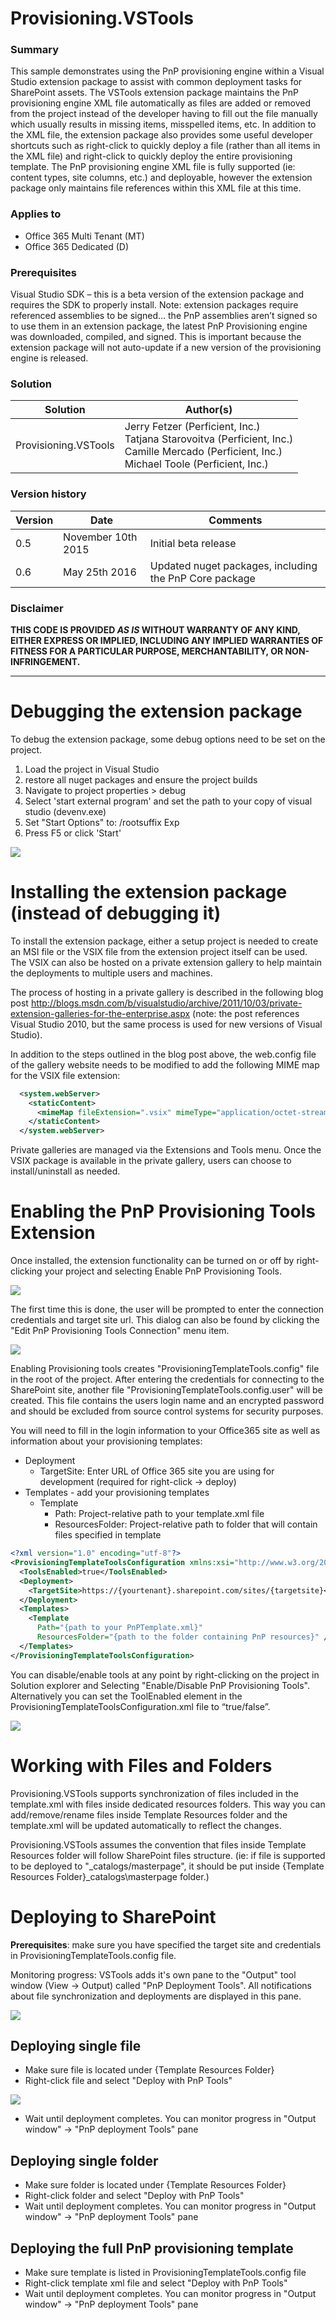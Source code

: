 # Provisioning.VSTools #

### Summary ###
This sample demonstrates using the PnP provisioning engine within a Visual Studio extension package to assist with common deployment tasks for SharePoint assets.  The VSTools extension package maintains the PnP provisioning engine XML file automatically as files are added or removed from the project instead of the developer having to fill out the file manually which usually results in missing items, misspelled items, etc.  In addition to the XML file, the extension package also provides some useful developer shortcuts such as right-click to quickly deploy a file (rather than all items in the XML file) and right-click to quickly deploy the entire provisioning template.  The PnP provisioning engine XML file is fully supported (ie: content types, site columns, etc.) and deployable, however the extension package only maintains file references within this XML file at this time.

### Applies to ###
-  Office 365 Multi Tenant (MT)
-  Office 365 Dedicated (D)

### Prerequisites ###
Visual Studio SDK – this is a beta version of the extension package and requires the SDK to properly install.
Note: extension packages require referenced assemblies to be signed… the PnP assemblies aren’t signed so to use them in an extension package, the latest PnP Provisioning engine was downloaded, compiled, and signed.  This is important because the extension package will not auto-update if a new version of the provisioning engine is released.

### Solution ###
Solution | Author(s)
---------|----------
Provisioning.VSTools | Jerry Fetzer (Perficient, Inc.) <br>Tatjana Starovoitva (Perficient, Inc.)<br>Camille Mercado (Perficient, Inc.)<br>Michael Toole (Perficient, Inc.)


### Version history ###
Version  | Date | Comments
---------| -----| --------
0.5  | November 10th 2015| Initial beta release
0.6  | May 25th 2016| Updated nuget packages, including the PnP Core package

### Disclaimer ###
**THIS CODE IS PROVIDED *AS IS* WITHOUT WARRANTY OF ANY KIND, EITHER EXPRESS OR IMPLIED, INCLUDING ANY IMPLIED WARRANTIES OF FITNESS FOR A PARTICULAR PURPOSE, MERCHANTABILITY, OR NON-INFRINGEMENT.**


----------
# Debugging the extension package #
To debug the extension package, some debug options need to be set on the project.
1) Load the project in Visual Studio
2) restore all nuget packages and ensure the project builds
3) Navigate to project properties > debug
4) Select 'start external program' and set the path to your copy of visual studio (devenv.exe)
5) Set "Start Options" to: /rootsuffix Exp
6) Press F5 or click 'Start'

![](readme.images/debugDialog.png)

# Installing the extension package (instead of debugging it) #
To install the extension package, either a setup project is needed to create an MSI file or the VSIX file from the extension project itself can be used.  The VSIX can also be hosted on a private extension gallery to help maintain the deployments to multiple users and machines.

The process of hosting in a private gallery is described in the following blog post http://blogs.msdn.com/b/visualstudio/archive/2011/10/03/private-extension-galleries-for-the-enterprise.aspx (note: the post references Visual Studio 2010, but the same process is used for new versions of Visual Studio).

In addition to the steps outlined in the blog post above, the web.config file of the gallery website needs to be modified to add the following MIME map for the VSIX file extension:
```XML
  <system.webServer>
    <staticContent>
      <mimeMap fileExtension=".vsix" mimeType="application/octet-stream" />
    </staticContent>
  </system.webServer> 
```

Private galleries are managed via the Extensions and Tools menu.  Once the VSIX package is available in the private gallery, users can choose to install/uninstall as needed.

# Enabling the PnP Provisioning Tools Extension #
Once installed, the extension functionality can be turned on or off by right-clicking your project and selecting Enable PnP Provisioning Tools.

![](readme.images/enablePnPCommand.png)

The first time this is done, the user will be prompted to enter the connection credentials and target site url.  This dialog can also be found by clicking the "Edit PnP Provisioning Tools Connection" menu item.

![](readme.images/connectionDialog.png)

Enabling Provisioning tools creates "ProvisioningTemplateTools.config" file in the root of the project.  After entering the credentials for connecting to the SharePoint site, another file "ProvisioningTemplateTools.config.user" will be created.  This file contains the users login name and an encrypted password and should be excluded from source control systems for security purposes.

You will need to fill in the login information to your Office365 site as well as information about your provisioning templates:

- Deployment
	- TargetSite: Enter URL of Office 365 site you are using for development (required for right-click -> deploy)
- Templates - add your provisioning templates 
	- Template
		- Path: Project-relative path to your template.xml file
		- ResourcesFolder: Project-relative path to folder that will contain files specified in template

```XML
<?xml version="1.0" encoding="utf-8"?>
<ProvisioningTemplateToolsConfiguration xmlns:xsi="http://www.w3.org/2001/XMLSchema-instance" xmlns:xsd="http://www.w3.org/2001/XMLSchema">
  <ToolsEnabled>true</ToolsEnabled>
  <Deployment>
    <TargetSite>https://{yourtenant}.sharepoint.com/sites/{targetsite}</TargetSite>
  </Deployment>
  <Templates>
    <Template
      Path="{path to your PnPTemplate.xml}"
      ResourcesFolder="{path to the folder containing PnP resources}" />
  </Templates>
</ProvisioningTemplateToolsConfiguration>
```

You can disable/enable tools at any point by right-clicking on the project in Solution explorer and Selecting "Enable/Disable PnP Provisioning Tools".
Alternatively you can set the ToolEnabled element in the ProvisioningTemplateToolsConfiguration.xml file to “true/false”.

![](readme.images/configToolsEnabled.png)




# Working with Files and Folders #

Provisioning.VSTools supports synchronization of files included in the template.xml with files inside dedicated resources folders. This way you can add/remove/rename files inside Template Resources folder and the template.xml will be updated automatically to reflect the changes.

Provisioning.VSTools assumes the convention that files inside Template Resources folder will follow SharePoint files structure. 
(ie: if file is supported to be deployed to "_catalogs/masterpage", it should be put inside {Template Resources Folder}\_catalogs\masterpage folder.)

# Deploying to SharePoint #

**Prerequisites**: make sure you have specified the target site and credentials in ProvisioningTemplateTools.config file.

Monitoring progress: VSTools adds it's own pane to the "Output" tool window (View -> Output) called "PnP Deployment Tools". All notifications about file synchronization and deployments are displayed in this pane.

![](readme.images/outputPane.PNG)

## Deploying single file ##

- Make sure file is located under {Template Resources Folder}
- Right-click file and select "Deploy with PnP Tools"

![](readme.images/deployWithPnPCommand.png)

- Wait until deployment completes. You can monitor progress in "Output window" -> "PnP deployment Tools" pane

## Deploying single folder ##

- Make sure folder is located under {Template Resources Folder}
- Right-click folder and select "Deploy with PnP Tools"
- Wait until deployment completes. You can monitor progress in "Output window" -> "PnP deployment Tools" pane


## Deploying the full PnP provisioning template ##

- Make sure template is listed in ProvisioningTemplateTools.config file
- Right-click template xml file and select "Deploy with PnP Tools"
- Wait until deployment completes. You can monitor progress in "Output window" -> "PnP deployment Tools" pane

